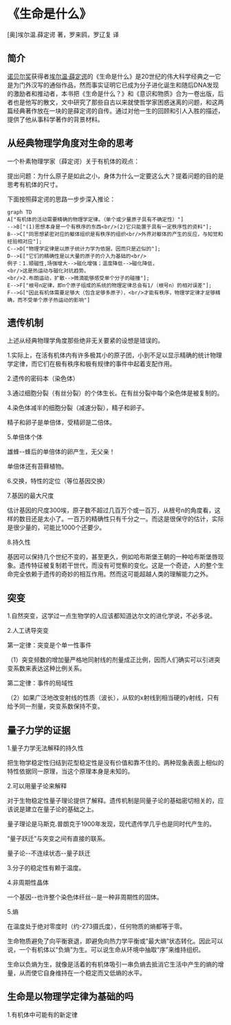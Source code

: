 # 《生命是什么》

[奥]埃尔温.薛定谔 著，罗来鸥，罗辽复 译

## 简介

[诺贝尔奖](https://baike.baidu.com/item/%E8%AF%BA%E8%B4%9D%E5%B0%94%E5%A5%96)获得者[埃尔温·薛定谔](https://baike.baidu.com/item/%E5%9F%83%E5%B0%94%E6%B8%A9%C2%B7%E8%96%9B%E5%AE%9A%E8%B0%94/2124805)的《生命是什么》是20世纪的伟大科学经典之一它是为门外汉写的通俗作品，然而事实证明它已成为分子进化诞生和随后DNA发现的激励者和推动者，本书把《生命是什么？》和《意识和物质》合为一卷出版，后者也是他写的散文，文中研究了那些自古以来就使哲学家困惑迷离的问题，和这两篇经典著作放在一块的是薛定谔的自传。通过对他一生的回顾和引人入胜的描述，提供了他从事科学著作的背景材料。

## 从经典物理学角度对生命的思考

一个朴素物理学家（薛定谔）关于有机体的观点：

提出问题：为什么原子是如此之小，身体为什么一定要这么大？提着问题的目的是思考有机体的尺寸。

下面按照薛定谔的思路一步步深入推论：

```mermaid
graph TD
A["有机体的活动需要精确的物理学定律。（单个或少量原子具有不确定性）"]
-->B["(1)思想本身是一个有秩序的东西<br/>(2)它只能置于具有一定秩序性的资料"];
B-->C["同思想紧密对应的躯体组织是有秩序的组织<br/>外界对躯体的产生的反应，与知觉和经验相对应"];
C-->D["物理学定律是以原子统计力学为依据，因而只是近似的"];
D-->E["它们的精确性是以大量的原子的介入为基础的<br/>
例子：1.顺磁性,场强增大-->磁化增强；温度降低-->磁化降低，
<br/>这是热运动与磁化对抗趋势。
<br/>2.布朗运动，扩散-->微滴能够感受单个分子的碰撞"];
E-->F["根号n定律，即n个原子组成的系统的物理定律总会有1/（根号n）的相对误差"];
F-->G["因此有机体需要足够大（包含足够多原子），<br/>才能有秩序，物理学定律才足够精确，而不受单个原子热运动的影响"]
```

## 遗传机制

上述从经典物理学角度那些绝非无关要紧的设想是错误的。

1.实际上，在活有机体内有许多极其小的原子团，小到不足以显示精确的统计物理学定律，而它们在极有秩序和极有规律的事件中起着支配作用。

2.遗传的密码本（染色体）

3.通过细胞分裂（有丝分裂）的个体生长。在有丝分裂中每个染色体是被复制的。

4.染色体减半的细胞分裂（减速分裂），精子和卵子。

精子和卵子是单倍体，受精卵是二倍体。

5.单倍体个体

雄蜂--蜂后的单倍体的卵产生，无父亲！

单倍体还有苔藓植物。

6.交换，特性的定位（等位基因交换）

7.基因的最大尺度

估计基因的尺度300埃，原子数不超过几百万个或一百万，从根号n的角度看，这样的数目还是太小了。一百万的精确性只有千分之一。而这是很保守的估计，实际是很少量的，可能比1000个还要少。

8.持久性

基因可以保持几个世纪不变的，甚至更久，例如哈布斯堡王朝的一种哈布斯堡唇现象。遗传特征被复制若干世代，而没有可觉察的变化。这是一个奇迹，人的整个生命完全依赖于遗传的奇妙的相互作用。然而这可能超越人类的理解能力之外。

## 突变

1.自然突变，这学过一点生物学的人应该都知道达尔文的进化学说，不必多说。

2.人工诱导突变

第一定律：突变是个单一性事件

（1）突变频数的增加量严格地同射线的剂量成正比例，因而人们确实可以引进突变系数来表达这种比例关系。

第二定律：事件的局域性

（2）如果广泛地改变射线的性质（波长），从软的x射线到相当硬的$\gamma$射线，只有给予同一剂量，突变系数保持不变。

## 量子力学的证据

1.量子力学无法解释的持久性

把生物学稳定性归结到花型稳定性是没有价值和靠不住的。两种现象表面上相似的特性依据同一原理，当这个原理本身是未知的。

2.可以用量子论来解释

对于生物稳定性量子理论提供了解释。遗传机制是同量子论的基础密切相关的，应该说是建立在量子论的基础之上。

量子理论是马斯克.普朗克于1900年发现，现代遗传学几乎也是同时代产生的。

“量子跃迁”与突变之间有直接的联系。

量子论--不连续状态--量子跃迁

3.分子的稳定性有赖于温度。

4.非周期性晶体

一个基因--也许整个染色体纤丝--是一种非周期性的固体。

5.熵

在温度处于绝对零度时（约-273摄氏度），任何物质的熵都等于零。

生命物质避免了向平衡衰退，即避免向热力学平衡或“最大熵”状态转化。因此可以说，一个有机体以“负熵”为生。可以说生命从环境中抽取“序”来维持组织。

生命以负熵为生，就像是活着的有机体吸引一串负熵去抵消它生活中产生的熵的增量，从而使它自身维持在一个稳定而又低熵的水平。

## 生命是以物理学定律为基础的吗

1.有机体中可能有的新定律











